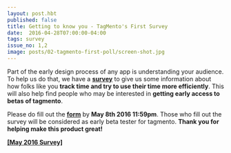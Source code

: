 ```yaml
---
layout: post.hbt
published: false
title: Getting to know you - TagMento's First Survey
date:  2016-04-28T07:00:00-04:00
tags: survey
issue_no: 1,2
image: posts/02-tagmento-first-poll/screen-shot.jpg
---
```

Part of the early design process of any app is understanding your audience. To help us do that, we have a **[survey](https://docs.google.com/forms/d/1Y9grfU5VheqcB0KOIAqRPTbabUi7U0qsuAVvGLUhsug/viewform)** to give us some information about how folks like you **track time and try to use their time more efficiently**. This will also help find people who may be interested in **getting early access to betas of tagmento**.

<a style="background-image: url(/assets/images/posts/02-tagmento-first-poll/screen-shot.jpg)" class="featured" href="https://docs.google.com/forms/d/1Y9grfU5VheqcB0KOIAqRPTbabUi7U0qsuAVvGLUhsug/viewform"></a>

Please do fill out the **[form](https://docs.google.com/forms/d/1Y9grfU5VheqcB0KOIAqRPTbabUi7U0qsuAVvGLUhsug/viewform)** by **May 8th 2016 11:59pm**. Those who fill out the survey will be considered as early beta tester for tagmento. **Thank you for helping make this product great!**

**[[May 2016 Survey]](https://docs.google.com/forms/d/1Y9grfU5VheqcB0KOIAqRPTbabUi7U0qsuAVvGLUhsug/viewform)** 
